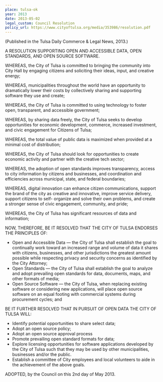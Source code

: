 ```yaml
---
place: tulsa-ok
year: 2013
date: 2013-05-02
legal_custom: Council Resolution
policy_url: https://www.cityoftulsa.org/media/353986/resolution.pdf
---
```


(Published in the Tulsa Daily Commerce & Legal News, 2013.)

A RESOLUTION SUPPORTING OPEN AND ACCESSIBLE DATA, OPEN STANDARDS, AND OPEN SOURCE SOFTWARE.

WHEREAS, the City of Tulsa is committed to bringing the community into City Hall by engaging citizens and soliciting their ideas, input, and creative energy;

WHEREAS, municipalities throughout the world have an opportunity to dramatically lower their costs by collectively sharing and supporting software they use and create;

WHEREAS, the City of Tulsa is committed to using technology to foster open, transparent, and accessible government;

WHEREAS, by sharing data freely, the City of Tulsa seeks to develop opportunities for economic development, commerce, increased investment, and civic engagement for Citizens of Tulsa;

WHEREAS, the total value of public data is maximized when provided at a minimal cost of distribution;

WHEREAS, the City of Tulsa should look for opportunities to create economic activity and partner with the creative tech sector;

WHEREAS, the adoption of open standards improves transparency, access to city information by citizens and businesses, and coordination and efficiencies across municipal, state, and federal boundaries;

WHEREAS, digital innovation can enhance citizen communications, support the brand of the city as creative and innovative, improve service delivery, support citizens to self- organize and solve their own problems, and create a stronger sense of civic engagement, community, and pride;

WHEREAS, the City of Tulsa has significant resources of data and information;

NOW, THEREFORE, BE IT RESOLVED THAT THE CITY OF TULSA ENDORSES THE PRINCIPLES OF:

- Open and Accessible Data — the City of Tulsa shall establish the goal to continually work toward an increased range and volume of data it shares with citizens, businesses, and other jurisdictions the greatest amount possible while respecting privacy and security concerns as identified by the City Attorney;
- Open Standards — the City of Tulsa shall establish the goal to analyze and adopt prevailing open standards for data, documents, maps, and other formats of media;
- Open Source Software — the City of Tulsa, when replacing existing software or considering new applications, will place open source software on an equal footing with commercial systems during procurement cycles; and

BE IT FURTHER RESOLVED THAT IN PURSUIT OF OPEN DATA THE CITY OF TULSA WILL:

- Identify potential opportunities to share select data;
- Adopt an open source policy;
- Adopt an open source approval process
- Promote prevailing open standard formats for data;
- Explore licensing opportunities for software applications developed by the City of Tulsa such that they may be used by other municipalities, businesses and/or the public.
- Establish a committee of City employees and local volunteers to aide in the achievement of the above goals.

ADOPTED, by the Council on this 2nd day of May 2013.

